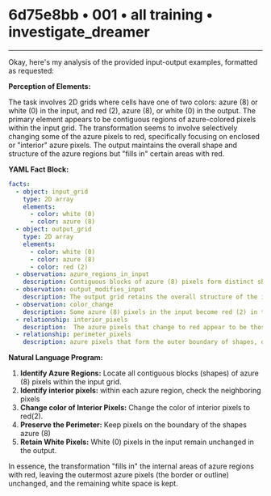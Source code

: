 # 6d75e8bb • 001 • all training • investigate_dreamer

---
Okay, here's my analysis of the provided input-output examples, formatted as requested:

**Perception of Elements:**

The task involves 2D grids where cells have one of two colors: azure (8) or white (0) in the input, and red (2), azure (8), or white (0) in the output. The primary element appears to be contiguous regions of azure-colored pixels within the input grid. The transformation seems to involve selectively changing some of the azure pixels to red, specifically focusing on enclosed or "interior" azure pixels. The output maintains the overall shape and structure of the azure regions but "fills in" certain areas with red.

**YAML Fact Block:**



```yaml
facts:
  - object: input_grid
    type: 2D array
    elements:
      - color: white (0)
      - color: azure (8)
  - object: output_grid
    type: 2D array
    elements:
      - color: white (0)
      - color: azure (8)
      - color: red (2)
  - observation: azure_regions_in_input
    description: Contiguous blocks of azure (8) pixels form distinct shapes or regions.
  - observation: output_modifies_input
    description: The output grid retains the overall structure of the input grid's azure regions.
  - observation: color_change
    description: Some azure (8) pixels in the input become red (2) in the output.
  - relationship: interior_pixels
    description:  The azure pixels that change to red appear to be those 'inside' the azure regions, not on the edges/perimeter.
  - relationship: perimeter_pixels
    description: azure pixels that form the outer boundary of shapes, or edges, remain azure.

```



**Natural Language Program:**

1.  **Identify Azure Regions:** Locate all contiguous blocks (shapes) of azure (8) pixels within the input grid.
2.  **Identify interior pixels:** within each azure region, check the neighboring pixels
3.  **Change color of Interior Pixels:** Change the color of interior pixels to red(2).
4. **Preserve the Perimeter:** Keep pixels on the boundary of the shapes azure (8)
5.  **Retain White Pixels:** White (0) pixels in the input remain unchanged in the output.

In essence, the transformation "fills in" the internal areas of azure regions with red, leaving the outermost azure pixels (the border or outline) unchanged, and the remaining white space is kept.

